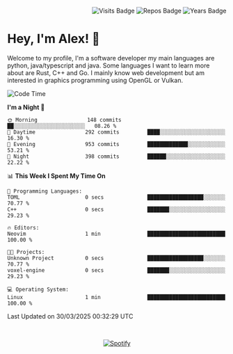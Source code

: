 <p align="right">
  <img src="https://badges.pufler.dev/visits/Alextibtab/Alextibtab" alt="Visits Badge">
  <img src="https://badges.pufler.dev/repos/Alextibtab/" alt="Repos Badge">
  <img src="https://badges.pufler.dev/years/Alextibtab/" alt="Years Badge">
</p>

<h1 align="left">Hey, I'm Alex! 💽 </h1>

Welcome to my profile, I'm a software developer my main languages are python, java/typescript and java. Some languages I want to learn more about are Rust, C++ and Go. I mainly know web development but am interested in graphics programming using OpenGL or Vulkan.

<!--START_SECTION:waka-->
![Code Time](http://img.shields.io/badge/Code%20Time-138%20hrs%206%20mins-blue)

**I'm a Night 🦉** 

```text
🌞 Morning                148 commits         ██░░░░░░░░░░░░░░░░░░░░░░░   08.26 % 
🌆 Daytime                292 commits         ████░░░░░░░░░░░░░░░░░░░░░   16.30 % 
🌃 Evening                953 commits         █████████████░░░░░░░░░░░░   53.21 % 
🌙 Night                  398 commits         ██████░░░░░░░░░░░░░░░░░░░   22.22 % 
```


📊 **This Week I Spent My Time On** 

```text
💬 Programming Languages: 
TOML                     0 secs              ██████████████████░░░░░░░   70.77 % 
C++                      0 secs              ███████░░░░░░░░░░░░░░░░░░   29.23 % 

🔥 Editors: 
Neovim                   1 min               █████████████████████████   100.00 % 

🐱‍💻 Projects: 
Unknown Project          0 secs              ██████████████████░░░░░░░   70.77 % 
voxel-engine             0 secs              ███████░░░░░░░░░░░░░░░░░░   29.23 % 

💻 Operating System: 
Linux                    1 min               █████████████████████████   100.00 % 
```


 Last Updated on 30/03/2025 00:32:29 UTC
<!--END_SECTION:waka-->
&nbsp;<div align="center">
  [![Spotify](https://spotify-now-playing-wine-six.vercel.app/api/spotify?border_color=ffffff)](https://open.spotify.com/user/pmo1v2ejnt42kgp5jar5drtag)
</div>

